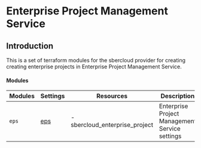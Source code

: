 # Enterprise Project Management Service

## Introduction

This is a set of terraform modules for the sbercloud provider for creating creating enterprise projects in Enterprise Project Management Service.

#### Modules

| Modules | Settings | Resources | Description |
| --- | ---  | --- | --- |
| `eps` |[eps](eps/README.md)| - sbercloud_enterprise_project<br> | Enterprise Project Management Service settings |

